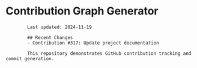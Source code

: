 # Contribution Graph Generator
            
            Last updated: 2024-11-19
            
            ## Recent Changes
            - Contribution #317: Update project documentation
            
            This repository demonstrates GitHub contribution tracking and commit generation.
        